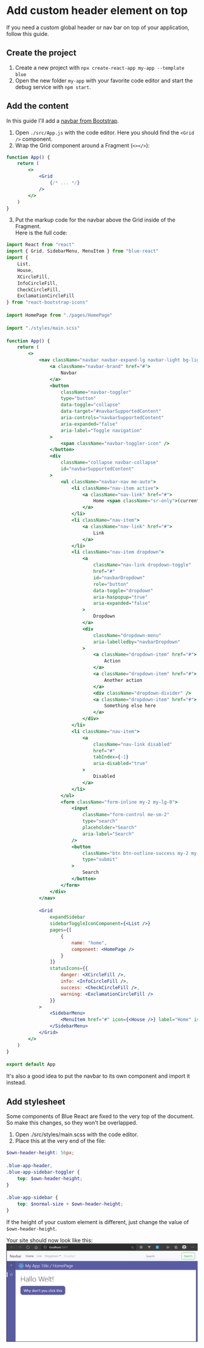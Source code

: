 # Add custom header element on top

If you need a custom global header or nav bar on top of your application, follow this guide.

## Create the project

1. Create a new project with `npx create-react-app my-app --template blue`
2. Open the new folder `my-app` with your favorite code editor and start the debug service with `npm start`.

## Add the content

In this guide I'll add a [navbar from Bootstrap](https://getbootstrap.com/docs/4.5/components/navbar/).

1. Open `./src/App.js` with the code editor. Here you should find the `<Grid />` component.
2. Wrap the Grid component around a Fragment (`<></>`):

```jsx
function App() {
    return (
        <>
            <Grid
                {/* ... */}
            />
        </>
    )
}
```

3. Put the markup code for the navbar above the Grid inside of the Fragment.\
   Here is the full code:

```jsx
import React from "react"
import { Grid, SidebarMenu, MenuItem } from "blue-react"
import {
    List,
    House,
    XCircleFill,
    InfoCircleFill,
    CheckCircleFill,
    ExclamationCircleFill
} from "react-bootstrap-icons"

import HomePage from "./pages/HomePage"

import "./styles/main.scss"

function App() {
    return (
        <>
            <nav className="navbar navbar-expand-lg navbar-light bg-light">
                <a className="navbar-brand" href="#">
                    Navbar
                </a>
                <button
                    className="navbar-toggler"
                    type="button"
                    data-toggle="collapse"
                    data-target="#navbarSupportedContent"
                    aria-controls="navbarSupportedContent"
                    aria-expanded="false"
                    aria-label="Toggle navigation"
                >
                    <span className="navbar-toggler-icon" />
                </button>
                <div
                    className="collapse navbar-collapse"
                    id="navbarSupportedContent"
                >
                    <ul className="navbar-nav me-auto">
                        <li className="nav-item active">
                            <a className="nav-link" href="#">
                                Home <span className="sr-only">(current)</span>
                            </a>
                        </li>
                        <li className="nav-item">
                            <a className="nav-link" href="#">
                                Link
                            </a>
                        </li>
                        <li className="nav-item dropdown">
                            <a
                                className="nav-link dropdown-toggle"
                                href="#"
                                id="navbarDropdown"
                                role="button"
                                data-toggle="dropdown"
                                aria-haspopup="true"
                                aria-expanded="false"
                            >
                                Dropdown
                            </a>
                            <div
                                className="dropdown-menu"
                                aria-labelledby="navbarDropdown"
                            >
                                <a className="dropdown-item" href="#">
                                    Action
                                </a>
                                <a className="dropdown-item" href="#">
                                    Another action
                                </a>
                                <div className="dropdown-divider" />
                                <a className="dropdown-item" href="#">
                                    Something else here
                                </a>
                            </div>
                        </li>
                        <li className="nav-item">
                            <a
                                className="nav-link disabled"
                                href="#"
                                tabIndex={-1}
                                aria-disabled="true"
                            >
                                Disabled
                            </a>
                        </li>
                    </ul>
                    <form className="form-inline my-2 my-lg-0">
                        <input
                            className="form-control me-sm-2"
                            type="search"
                            placeholder="Search"
                            aria-label="Search"
                        />
                        <button
                            className="btn btn-outline-success my-2 my-sm-0"
                            type="submit"
                        >
                            Search
                        </button>
                    </form>
                </div>
            </nav>

            <Grid
                expandSidebar
                sidebarToggleIconComponent={<List />}
                pages={[
                    {
                        name: "home",
                        component: <HomePage />
                    }
                ]}
                statusIcons={{
                    danger: <XCircleFill />,
                    info: <InfoCircleFill />,
                    success: <CheckCircleFill />,
                    warning: <ExclamationCircleFill />
                }}
            >
                <SidebarMenu>
                    <MenuItem href="#" icon={<House />} label="Home" isHome />
                </SidebarMenu>
            </Grid>
        </>
    )
}

export default App
```

It's also a good idea to put the navbar to its own component and import it instead.

## Add stylesheet

Some components of Blue React are fixed to the very top of the document. So make this changes, so they won't be overlapped.

1. Open ./src/styles/main.scss with the code editor.
2. Place this at the very end of the file:

```scss
$own-header-height: 56px;

.blue-app-header,
.blue-app-sidebar-toggler {
    top: $own-header-height;
}

.blue-app-sidebar {
    top: $normal-size + $own-header-height;
}
```

If the height of your custom element is different, just change the value of `$own-header-height`.

Your site should now look like this:
![Blue React app with custom content at top](./assets/custom-global-header-01.png)
